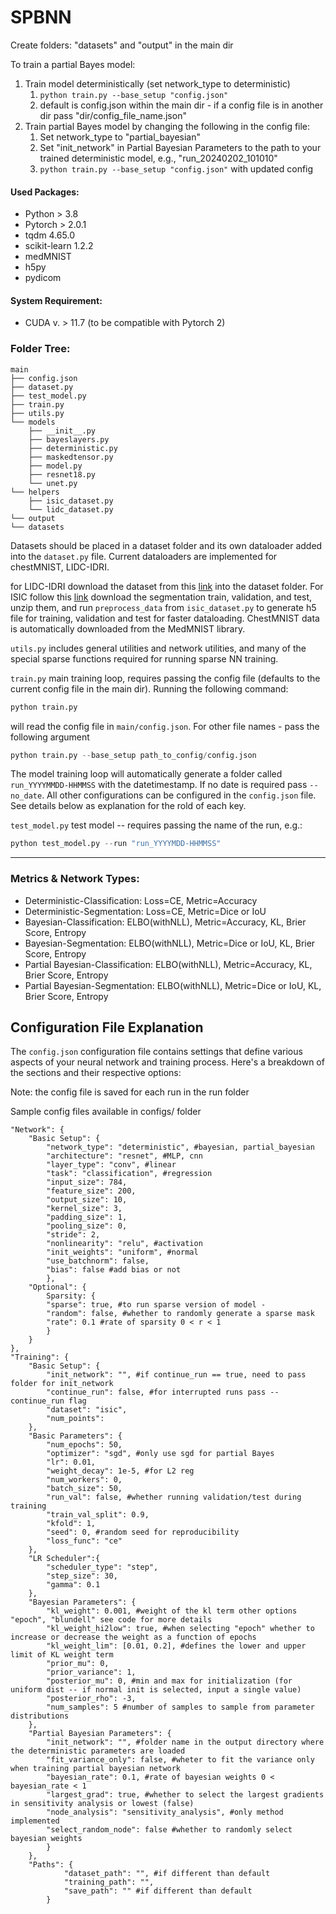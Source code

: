 # SPBNN 
Create folders: "datasets" and "output" in the main dir

To train a partial Bayes model: 
1. Train model deterministically (set network_type to deterministic)
    1. ```python train.py --base_setup "config.json"```
    2. default is config.json within the main dir - if a config file is in another dir pass "dir/config_file_name.json"
2. Train partial Bayes model by changing the following in the config file:
    1. Set network_type to "partial_bayesian"
    2. Set "init_network" in Partial Bayesian Parameters to the path to your trained deterministic model, e.g., "run_20240202_101010"
    3. ```python train.py --base_setup "config.json"``` with updated config

#### Used Packages: 
- Python > 3.8
- Pytorch > 2.0.1
- tqdm 4.65.0
- scikit-learn 1.2.2
- medMNIST
- h5py
- pydicom

#### System Requirement:
- CUDA v. > 11.7 (to be compatible with Pytorch 2)

### Folder Tree:

    main
    ├── config.json
    ├── dataset.py
    ├── test_model.py
    ├── train.py
    ├── utils.py
    └── models
        ├── __init__.py
        ├── bayeslayers.py
        ├── deterministic.py
        ├── maskedtensor.py
        ├── model.py
        ├── resnet18.py
        └── unet.py
    └── helpers
        ├── isic_dataset.py
        └── lidc_dataset.py
    └── output
    └── datasets

Datasets should be placed in a dataset folder and its own dataloader added into the `dataset.py` file. Current dataloaders are implemented for chestMNIST, LIDC-IDRI. 

for LIDC-IDRI download the dataset from this [link](https://drive.google.com/file/d/1QAtsh6qUgopFx1LJs20gOO9v5NP6eBgI/view?usp=drive_link) into the dataset folder. For ISIC follow this [link](https://challenge.isic-archive.com/data/#2018) download the segmentation train, validation, and test, unzip them, and run `preprocess_data` from `isic_dataset.py` to generate h5 file for training, validation and test for faster dataloading. ChestMNIST data is automatically downloaded from the MedMNIST library.

`utils.py` includes general utilities and network utilities, and many of the special sparse functions required for running sparse NN training.

`train.py` main training loop, requires passing the config file (defaults to the current config file in the main dir). Running the following command:

```python
python train.py
```

will read the config file in `main/config.json`. For other file names - pass the following argument 
```python
python train.py --base_setup path_to_config/config.json
```
The model training loop will automatically generate a folder called `run_YYYYMMDD-HHMMSS` with the datetimestamp. If no date is required pass `--no_date`. All other configurations can be configured in the `config.json` file. See details below as explanation for the rold of each key. 

`test_model.py` test model -- requires passing the name of the run, e.g.:

```python
python test_model.py --run "run_YYYYMDD-HHMMSS"
```
---
### Metrics & Network Types:
- Deterministic-Classification: Loss=CE, Metric=Accuracy
- Deterministic-Segmentation: Loss=CE, Metric=Dice or IoU
- Bayesian-Classification: ELBO(withNLL), Metric=Accuracy, KL, Brier Score, Entropy
- Bayesian-Segmentation: ELBO(withNLL), Metric=Dice or IoU, KL, Brier Score, Entropy
- Partial Bayesian-Classification: ELBO(withNLL), Metric=Accuracy, KL, Brier Score, Entropy
- Partial Bayesian-Segmentation: ELBO(withNLL), Metric=Dice or IoU, KL, Brier Score, Entropy

## Configuration File Explanation

The `config.json` configuration file contains settings that define various aspects of your neural network and training process. Here's a breakdown of the sections and their respective options: 

Note: the config file is saved for each run in the run folder

Sample config files available in configs/ folder

```
"Network": {
    "Basic Setup": {
        "network_type": "deterministic", #bayesian, partial_bayesian
        "architecture": "resnet", #MLP, cnn
        "layer_type": "conv", #linear
        "task": "classification", #regression
        "input_size": 784,
        "feature_size": 200,
        "output_size": 10, 
        "kernel_size": 3, 
        "padding_size": 1,
        "pooling_size": 0, 
        "stride": 2,
        "nonlinearity": "relu", #activation
        "init_weights": "uniform", #normal
        "use_batchnorm": false, 
        "bias": false #add bias or not
        },
    "Optional": {
        Sparsity: {
        "sparse": true, #to run sparse version of model -
        "random": false, #whether to randomly generate a sparse mask
        "rate": 0.1 #rate of sparsity 0 < r < 1
        }
    }
},
"Training": {
    "Basic Setup": {
        "init_network": "", #if continue_run == true, need to pass folder for init_network
        "continue_run": false, #for interrupted runs pass --continue_run flag
        "dataset": "isic", 
        "num_points": 
    },
    "Basic Parameters": {
        "num_epochs": 50,
        "optimizer": "sgd", #only use sgd for partial Bayes 
        "lr": 0.01, 
        "weight_decay": 1e-5, #for L2 reg
        "num_workers": 0,
        "batch_size": 50,
        "run_val": false, #whether running validation/test during training 
        "train_val_split": 0.9,
        "kfold": 1, 
        "seed": 0, #random seed for reproducibility
        "loss_func": "ce" 
    },
    "LR Scheduler":{
        "scheduler_type": "step",
        "step_size": 30,
        "gamma": 0.1
    },
    "Bayesian Parameters": {
        "kl_weight": 0.001, #weight of the kl term other options "epoch", "blundell" see code for more details
        "kl_weight_hi2low": true, #when selecting "epoch" whether to increase or decrease the weight as a function of epochs
        "kl_weight_lim": [0.01, 0.2], #defines the lower and upper limit of KL weight term
        "prior_mu": 0,  
        "prior_variance": 1,  
        "posterior_mu": 0, #min and max for initialization (for uniform dist -- if normal init is selected, input a single value)
        "posterior_rho": -3, 
        "num_samples": 5 #number of samples to sample from parameter distributions
    },
    "Partial Bayesian Parameters": {
        "init_network": "", #folder name in the output directory where the deterministic parameters are loaded
        "fit_variance_only": false, #wheter to fit the variance only when training partial bayesian network
        "bayesian_rate": 0.1, #rate of bayesian weights 0 < bayesian_rate < 1
        "largest_grad": true, #whether to select the largest gradients in sensitivity analysis or lowest (false)
        "node_analysis": "sensitivity_analysis", #only method implemented
        "select_random_node": false #whether to randomly select bayesian weights
        }
    },
    "Paths": {
            "dataset_path": "", #if different than default
            "training_path": "",
            "save_path": "" #if different than default
        }
```
